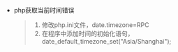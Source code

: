 * php获取当前时间错误
  > 1. 修改php.ini文件，date.timezone=RPC
  > 2. 在程序中添加时间的初始化语句，date_default_timezone_set("Asia/Shanghai"); 
